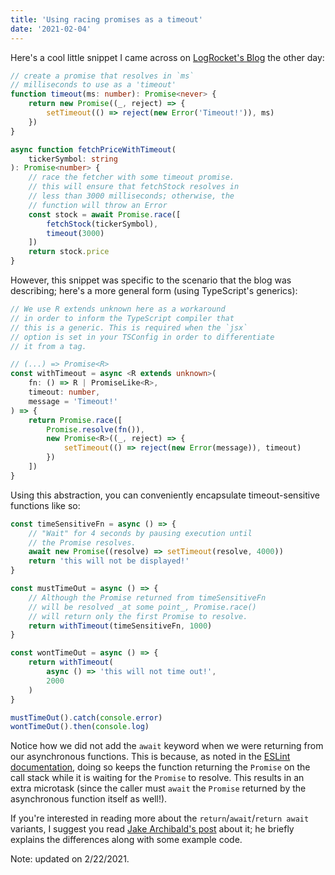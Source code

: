```yaml
---
title: 'Using racing promises as a timeout'
date: '2021-02-04'
---
```


Here's a cool little snippet I came across on [LogRocket's Blog](https://blog.logrocket.com/when-to-use-never-and-unknown-in-typescript-5e4d6c5799ad/) the other day:

```typescript
// create a promise that resolves in `ms`
// milliseconds to use as a 'timeout'
function timeout(ms: number): Promise<never> {
	return new Promise((_, reject) => {
		setTimeout(() => reject(new Error('Timeout!')), ms)
	})
}

async function fetchPriceWithTimeout(
	tickerSymbol: string
): Promise<number> {
	// race the fetcher with some timeout promise.
	// this will ensure that fetchStock resolves in
	// less than 3000 milliseconds; otherwise, the
	// function will throw an Error
	const stock = await Promise.race([
		fetchStock(tickerSymbol),
		timeout(3000)
	])
	return stock.price
}
```

However, this snippet was specific to the scenario that the blog was describing; here's a more general form (using TypeScript's generics):

```typescript
// We use R extends unknown here as a workaround
// in order to inform the TypeScript compiler that
// this is a generic. This is required when the `jsx`
// option is set in your TSConfig in order to differentiate
// it from a tag.

// (...) => Promise<R>
const withTimeout = async <R extends unknown>(
	fn: () => R | PromiseLike<R>,
	timeout: number,
	message = 'Timeout!'
) => {
	return Promise.race([
		Promise.resolve(fn()),
		new Promise<R>((_, reject) => {
			setTimeout(() => reject(new Error(message)), timeout)
		})
	])
}
```

Using this abstraction, you can conveniently encapsulate timeout-sensitive functions like so:

```typescript
const timeSensitiveFn = async () => {
	// "Wait" for 4 seconds by pausing execution until
	// the Promise resolves.
	await new Promise((resolve) => setTimeout(resolve, 4000))
	return 'this will not be displayed!'
}

const mustTimeOut = async () => {
	// Although the Promise returned from timeSensitiveFn
	// will be resolved _at some point_, Promise.race()
	// will return only the first Promise to resolve.
	return withTimeout(timeSensitiveFn, 1000)
}

const wontTimeOut = async () => {
	return withTimeout(
		async () => 'this will not time out!',
		2000
	)
}

mustTimeOut().catch(console.error)
wontTimeOut().then(console.log)
```

Notice how we did not add the `await` keyword when we were returning from our asynchronous functions. This is because, as noted in the [ESLint documentation](https://eslint.org/docs/rules/no-return-await), doing so keeps the function returning the `Promise` on the call stack while it is waiting for the `Promise` to resolve. This results in an extra microtask (since the caller must `await` the `Promise` returned by the asynchronous function itself as well!).

If you're interested in reading more about the `return`/`await`/`return await` variants, I suggest you read [Jake Archibald's post](https://jakearchibald.com/2017/await-vs-return-vs-return-await/) about it; he briefly explains the differences along with some example code.

Note: updated on 2/22/2021.
